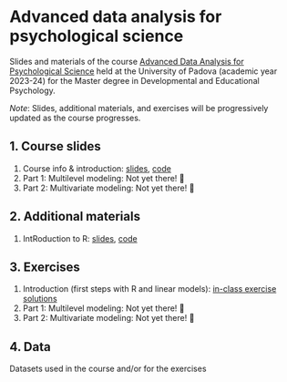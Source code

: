 # Advanced data analysis for psychological science
Slides and materials of the course [Advanced Data Analysis for Psychological Science](https://en.didattica.unipd.it/off/2022/LM/PS/PS1090/002PD/PSQ1096300/N0) held at the University of Padova (academic year 2023-24) for the Master degree in Developmental and Educational Psychology.

*Note*: Slides, additional materials, and exercises will be progressively updated as the course progresses.

## 1. Course slides
1. Course info & introduction: [slides](https://github.com/Luca-Menghini/advancedDataAnalysis-course/blob/main/1-course-slides/1-intro.pdf), [code](https://github.com/Luca-Menghini/advancedDataAnalysis-course/blob/main/1-course-slides/1-intro.Rmd)
4. Part 1: Multilevel modeling: Not yet there! 🤷
5. Part 2: Multivariate modeling: Not yet there! 🤷

## 2. Additional materials
1. IntRoduction to R: [slides](https://github.com/Luca-Menghini/advancedDataAnalysis-course/blob/main/2-extra-slides/R-intro.pdf), [code](https://github.com/Luca-Menghini/advancedDataAnalysis-course/blob/main/2-extra-slides/R-intro.Rmd)

## 3. Exercises
1. Introduction (first steps with R and linear models): [in-class exercise solutions](https://github.com/Luca-Menghini/advancedDataAnalysis-course/blob/main/3-exercises/in-class-solutions.R)
2. Part 1: Multilevel modeling: Not yet there! 🤷
3. Part 2: Multivariate modeling: Not yet there! 🤷

## 4. Data
Datasets used in the course and/or for the exercises
